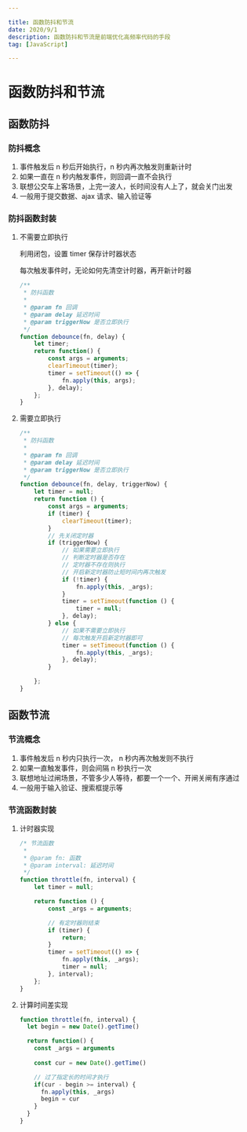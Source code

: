 ```yaml
---

title: 函数防抖和节流
date: 2020/9/1
description: 函数防抖和节流是前端优化高频率代码的手段
tag: [JavaScript]

---
```




# 函数防抖和节流

## 函数防抖

### 防抖概念

1. 事件触发后 n 秒后开始执行，n 秒内再次触发则重新计时
2. 如果一直在 n 秒内触发事件，则回调一直不会执行
3. 联想公交车上客场景，上完一波人，长时间没有人上了，就会关门出发
4. 一般用于提交数据、ajax 请求、输入验证等

### 防抖函数封装

1. 不需要立即执行

   利用闭包，设置 timer 保存计时器状态

   每次触发事件时，无论如何先清空计时器，再开新计时器

   ```javascript
   /**
    * 防抖函数
    * 
    * @param fn 回调
    * @param delay 延迟时间
    * @param triggerNow 是否立即执行
    */
   function debounce(fn, delay) {
       let timer;
       return function() {
           const args = arguments;
           clearTimeout(timer);
           timer = setTimeout(() => {
               fn.apply(this, args);
           }, delay);
       };
   }
   ```

2. 需要立即执行

   ```javascript
   /**
    * 防抖函数
    *
    * @param fn 回调
    * @param delay 延迟时间
    * @param triggerNow 是否立即执行
    */
   function debounce(fn, delay, triggerNow) {
       let timer = null;
       return function () {
           const args = arguments;
           if (timer) {
               clearTimeout(timer);
           }
           // 先关闭定时器
           if (triggerNow) {
               // 如果需要立即执行
               // 判断定时器是否存在
               // 定时器不存在则执行
               // 开启新定时器防止短时间内再次触发
               if (!timer) {
                   fn.apply(this, _args);
               }
               timer = setTimeout(function () {
                   timer = null;
               }, delay);
           } else {
               // 如果不需要立即执行
               // 每次触发开启新定时器即可
               timer = setTimeout(function () {
                   fn.apply(this, _args);
               }, delay);
           }
   
       };
   }
   ```

## 函数节流

### 节流概念

1. 事件触发后 n 秒内只执行一次， n 秒内再次触发则不执行
2. 如果一直触发事件，则会间隔 n 秒执行一次
3. 联想地址过闸场景，不管多少人等待，都要一个一个、开闸关闸有序通过
4. 一般用于输入验证、搜索框提示等

### 节流函数封装

1. 计时器实现 

   ```javascript
   /* 节流函数
    *
    * @param fn: 函数
    * @param interval: 延迟时间
    */
   function throttle(fn, interval) {
       let timer = null;
   
       return function () {
           const _args = arguments;
   
           // 有定时器则结束
           if (timer) {
               return;
           }
           timer = setTimeout(() => {
               fn.apply(this, _args);
               timer = null;
           }, interval);
       };
   }
   ```

2. 计算时间差实现

   ```javascript
   function throttle(fn, interval) {
     let begin = new Date().getTime()
   
     return function() {
       const _args = arguments
       
       const cur = new Date().getTime()
   
       // 过了指定长的时间才执行
       if(cur - begin >= interval) {
         fn.apply(this, _args)
         begin = cur
       } 
     }
   }
   ```

   